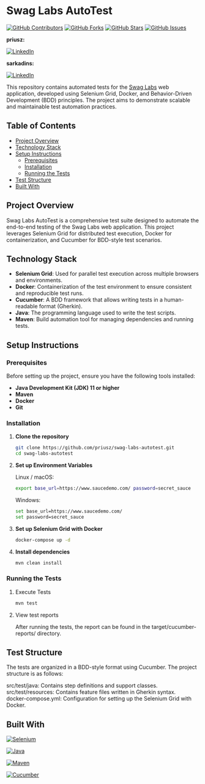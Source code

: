 # Swag Labs AutoTest

[![GitHub Contributors][contributors-shield]][contributors-url]
[![GitHub Forks][forks-shield]][forks-url]
[![GitHub Stars][stars-shield]][stars-url]
[![GitHub Issues][issues-shield]][issues-url]


 **priusz:** 
 
[![LinkedIn][linkedin-shield]][linkedin-url-one]

**sarkadins:** 

[![LinkedIn][linkedin-shield]][linkedin-url-two]

This repository contains automated tests for the [Swag Labs](https://www.saucedemo.com/) web application, developed
using Selenium Grid, Docker, and Behavior-Driven Development (BDD) principles. The project aims to demonstrate scalable
and maintainable test automation practices.

## Table of Contents

- [Project Overview](#project-overview)
- [Technology Stack](#technology-stack)
- [Setup Instructions](#setup-instructions)
    - [Prerequisites](#prerequisites)
    - [Installation](#installation)
    - [Running the Tests](#running-the-tests)
- [Test Structure](#test-structure)
- [Built With](#built-with)

## Project Overview

Swag Labs AutoTest is a comprehensive test suite designed to automate the end-to-end testing of the Swag Labs web
application. This project leverages Selenium Grid for distributed test execution, Docker for containerization, and
Cucumber for BDD-style test scenarios.

## Technology Stack

- **Selenium Grid**: Used for parallel test execution across multiple browsers and environments.
- **Docker**: Containerization of the test environment to ensure consistent and reproducible test runs.
- **Cucumber**: A BDD framework that allows writing tests in a human-readable format (Gherkin).
- **Java**: The programming language used to write the test scripts.
- **Maven**: Build automation tool for managing dependencies and running tests.

## Setup Instructions

### Prerequisites

Before setting up the project, ensure you have the following tools installed:

- **Java Development Kit (JDK) 11 or higher**
- **Maven**
- **Docker**
- **Git**

### Installation

1. **Clone the repository**

   ```bash
   git clone https://github.com/priusz/swag-labs-autotest.git
   cd swag-labs-autotest
   ```
   
2. **Set up Environment Variables**

    Linux / macOS:
    ```bash
    export base_url=https://www.saucedemo.com/ password=secret_sauce
    ```
   Windows:
    ```bash
    set base_url=https://www.saucedemo.com/
    set password=secret_sauce
    ```
3. **Set up Selenium Grid with Docker**

    ```bash
   docker-compose up -d
   ```

4. **Install dependencies**

    ```bash
   mvn clean install
   ```

### Running the Tests

1. Execute Tests

    ```bash
    mvn test
    ```
   
2. View test reports

    After running the tests, the report can be found in the target/cucumber-reports/ directory.

## Test Structure

The tests are organized in a BDD-style format using Cucumber. The project structure is as follows:

src/test/java: Contains step definitions and support classes.<br>
src/test/resources: Contains feature files written in Gherkin syntax.<br>
docker-compose.yml: Configuration for setting up the Selenium Grid with Docker.

## Built With

[![Selenium][selenium-shield]][selenium-url]

[![Java][java-shield]][java-url]

[![Maven][maven-shield]][maven-url]

[![Cucumber][cucumber-shield]][cucumber-url]


[contributors-shield]: https://img.shields.io/github/contributors/priusz/swag-labs-autotest

[contributors-url]: https://github.com/priusz/swag-labs-autotest/graphs/contributors

[linkedin-shield]: https://img.shields.io/badge/LinkedIn-0077B5?style=for-the-badge&logo=linkedin&logoColor=white

[linkedin-url-one]: https://www.linkedin.com/in/timeaboros-priusz/

[linkedin-url-two]: https://www.linkedin.com/in/soma-sarkadi-nagy/

[selenium-shield]: https://img.shields.io/badge/-selenium-CB02A?style=for-the-badge&logo=selenium&logoColor=white

[selenium-url]: https://www.selenium.dev/

[java-shield]: https://img.shields.io/badge/Java-ED8B00?style=for-the-badge&logo=openjdk&logoColor=white

[java-url]: https://www.java.com/en/

[maven-shield]: https://img.shields.io/badge/Maven-3.6.3+-orange.svg

[maven-url]: https://maven.apache.org/

[cucumber-shield]: https://img.shields.io/badge/Cucumber-6.10.4-brightgreen.svg

[cucumber-url]: https://cucumber.io/

[contributors-shield]: https://img.shields.io/github/contributors/priusz/swag-labs-autotest

[contributors-url]: https://github.com/priusz/swag-labs-autotest/graphs/contributors

[forks-shield]: https://img.shields.io/github/forks/priusz/swag-labs-autotest?style=social

[forks-url]: https://github.com/priusz/swag-labs-autotest/forks

[stars-shield]: https://img.shields.io/github/stars/priusz/swag-labs-autotest?style=social

[stars-url]: https://github.com/priusz/swag-labs-autotest/stargazers

[issues-shield]: https://img.shields.io/github/issues/priusz/swag-labs-autotest

[issues-url]: https://github.com/priusz/swag-labs-autotest/issues
